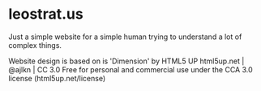 # leostrat.us
Just a simple website for a simple human trying to understand a lot of complex things.

Website design is based on is 'Dimension' by HTML5 UP
html5up.net | @ajlkn | CC 3.0
Free for personal and commercial use under the CCA 3.0 license (html5up.net/license)

